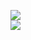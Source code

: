 [![](https://img.shields.io/badge/Made%20With-Github%20Spray-lightgrey.svg?style=for-the-badge&logo=github)](https://github.com/Annihil/github-spray#21105)  
[![](https://i.imgur.com/2DrTn0Z.gif)](https://github.com/Annihil/github-spray)